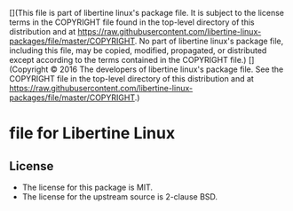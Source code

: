 [](This file is part of libertine linux's package file. It is subject to the license terms in the COPYRIGHT file found in the top-level directory of this distribution and at https://raw.githubusercontent.com/libertine-linux-packages/file/master/COPYRIGHT. No part of libertine linux's package file, including this file, may be copied, modified, propagated, or distributed except according to the terms contained in the COPYRIGHT file.)
[](Copyright © 2016 The developers of libertine linux's package file. See the COPYRIGHT file in the top-level directory of this distribution and at https://raw.githubusercontent.com/libertine-linux-packages/file/master/COPYRIGHT.)

# file for Libertine Linux

## License

* The license for this package is MIT.
* The license for the upstream source is 2-clause BSD.
